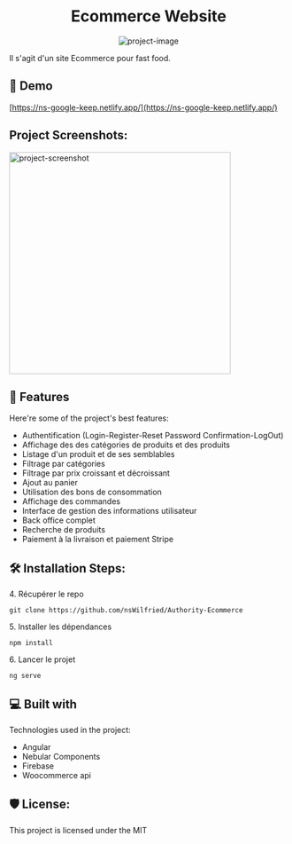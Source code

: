 <h1 align="center" id="title">Ecommerce Website</h1>

<p align="center"><img src="" alt="project-image"></p>

<p id="description">Il s'agit d'un site Ecommerce pour fast food.</p>

<h2>🚀 Demo</h2>

[https://ns-google-keep.netlify.app/](https://ns-google-keep.netlify.app/)

<h2>Project Screenshots:</h2>

<img src="" alt="project-screenshot" width="400" height="400/">

  
  
<h2>🧐 Features</h2>

Here're some of the project's best features:

*   Authentification (Login-Register-Reset Password Confirmation-LogOut)
*   Affichage des des catégories de produits et des produits
*   Listage d'un produit et de ses semblables
*   Filtrage par catégories
*   Filtrage par prix croissant et décroissant
*   Ajout au panier
*   Utilisation des bons de consommation
*   Affichage des commandes
*   Interface de gestion des informations utilisateur
*   Back office complet
*   Recherche de produits
*   Paiement à la livraison et paiement Stripe

<h2>🛠️ Installation Steps:</h2>

<p>4. Récupérer le repo</p>

```
git clone https://github.com/nsWilfried/Authority-Ecommerce
```

<p>5. Installer les dépendances</p>

```
npm install
```

<p>6. Lancer le projet</p>

```
ng serve
```

  
  
<h2>💻 Built with</h2>

Technologies used in the project:

*   Angular
*   Nebular Components
*   Firebase
*   Woocommerce api

<h2>🛡️ License:</h2>

This project is licensed under the MIT
